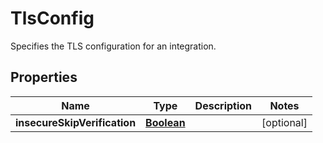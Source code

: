 

# TlsConfig

Specifies the TLS configuration for an integration.

## Properties

| Name | Type | Description | Notes |
|------------ | ------------- | ------------- | -------------|
|**insecureSkipVerification** | [**Boolean**](Boolean.md) |  |  [optional] |



